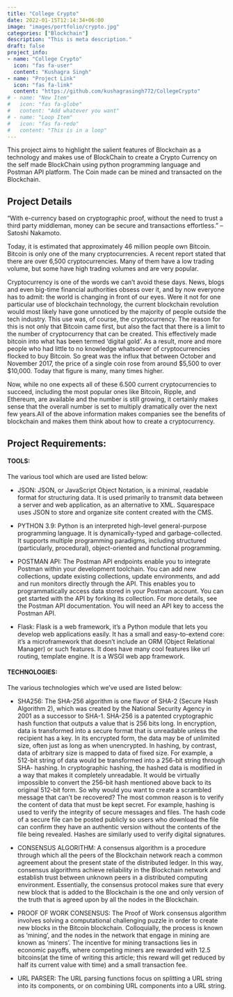 ```yaml
---
title: "College Crypto"
date: 2022-01-15T12:14:34+06:00
image: "images/portfolio/crypto.jpg"
categories: ["Blockchain"]
description: "This is meta description."
draft: false
project_info:
- name: "College Crypto"
  icon: "fas fa-user"
  content: "Kushagra Singh"
- name: "Project Link"
  icon: "fas fa-link"
  content: "https://github.com/kushagrasingh772/CollegeCrypto"
# - name: "New Item"
#   icon: "fas fa-globe"
#   content: "Add whatever you want"
# - name: "Loop Item"
#   icon: "fas fa-redo"
#   content: "This is in a loop"
---
```


This project aims to highlight the salient features of Blockchain as a
technology and makes use of BlockChain to create a Crypto Currency
on the self made BlockChain using python programming language and
Postman API platform. The Coin made can be mined and transacted on
the Blockchain.

## Project Details

“With e-currency based on cryptographic proof, without the need to trust a third party middleman, money can be secure and transactions effortless.” – Satoshi Nakamoto.

Today, it is estimated that approximately 46 million people own Bitcoin. Bitcoin is only one of the many cryptocurrencies. A recent report stated that there are over 6,500 cryptocurrencies. Many of them have a low trading volume, but some have high trading volumes and are very popular.

Cryptocurrency is one of the words we can’t avoid these days. News, blogs and even big-time financial authorities obsess over it, and by now everyone has to admit: the world is changing in front of our eyes. Were it not for one particular use of blockchain technology, the current blockchain revolution would most likely have gone unnoticed by the majority of people outside the tech industry. This use was, of course, the cryptocurrency. The reason for this is not only that Bitcoin came first, but also the fact that there is a limit to the number of cryptocurrency that can be created. This effectively made bitcoin into what has been termed ‘digital gold’. As a result, more and more people who had little to no knowledge whatsoever of cryptocurrencies flocked to buy Bitcoin. So great was the influx that between October and November 2017, the price of a single coin rose from around $5,500 to over $10,000. Today that figure is many, many times higher.

Now, while no one expects all of these 6.500 current cryptocurrencies to succeed, including the most popular ones like Bitcoin, Ripple, and Ethereum, are available and the number is still growing, it certainly makes sense that the overall number is set to multiply dramatically over the next few years.All of the above information makes companies see the benefits of blockchain and makes them think about how to create a cryptocurrency.

## Project Requirements:

#### TOOLS:
The various tool which are used are listed below:

- JSON: JSON, or JavaScript Object Notation, is a minimal, readable format for structuring data. It is used primarily to transmit data between a server and web application, as an alternative to XML. Squarespace uses JSON to store and organize site content created with the CMS.

- PYTHON 3.9: Python is an interpreted high-level general-purpose programming language. It is dynamically-typed and garbage-collected. It supports multiple programming paradigms, including structured (particularly, procedural), object-oriented and functional programming.

- POSTMAN API: The Postman API endpoints enable you to integrate Postman within your development toolchain. You can add new collections, update existing collections, update environments, and add and run monitors directly through the API. This enables you to programmatically access data stored in your Postman account. You can get started with the API by forking its collection. For more details, see the Postman API documentation. You will need an API key to access the Postman API.

- Flask: Flask is a web framework, it’s a Python module that lets you develop web applications easily. It has a small and easy-to-extend core: it’s a microframework that doesn’t include an ORM (Object Relational Manager) or such features. It does have many cool features like url routing, template engine. It is a WSGI web app framework.


#### TECHNOLOGIES:
The various technologies which we’ve used are listed below:


- SHA256: The SHA-256 algorithm is one flavor of SHA-2 (Secure Hash Algorithm 2), which was created by the National Security Agency in 2001 as a successor to SHA-1. SHA-256 is a patented cryptographic hash function that outputs a value that is 256 bits long. In encryption, data is transformed into a secure format that is unreadable unless the recipient has a key. In its encrypted form, the data may be of unlimited size, often just as long as when unencrypted. In hashing, by contrast, data of arbitrary size is mapped to data of fixed size. For example, a 512-bit string of data would be transformed into a 256-bit string through SHA- hashing. In cryptographic hashing, the hashed data is modified in a way that makes it completely unreadable. It would be virtually impossible to convert the 256-bit hash mentioned above back to its original 512-bit form. So why would you want to create a scrambled message that can’t be recovered? The most common reason is to verify the content of data that must be kept secret. For example, hashing is used to verify the integrity of secure messages and files. The hash code of a secure file can be posted publicly so users who download the file can confirm they have an authentic version without the contents of the file being revealed. Hashes are similarly used to verify digital signatures.

- CONSENSUS ALGORITHM: A consensus algorithm is a procedure through which all the peers of the Blockchain network reach a common agreement about the present state of the distributed ledger. In this way, consensus algorithms achieve reliability in the Blockchain network and establish trust between unknown peers in a distributed computing environment. Essentially, the consensus protocol makes sure that every new block that is added to the Blockchain is the one and only version of the truth that is agreed upon by all the nodes in the Blockchain.

- PROOF OF WORK CONSENSUS: The Proof of Work consensus algorithm involves solving a computational challenging puzzle in order to create new blocks in the Bitcoin blockchain. Colloquially, the process is known as ‘mining’, and the nodes in the network that engage in mining are known as ‘miners’. The incentive for mining transactions lies in economic payoffs, where competing miners are rewarded with 12.5 bitcoins(at the time of writing this article; this reward will get reduced by half its current value with time) and a small transaction fee.

- URL PARSER: The URL parsing functions focus on splitting a URL string into its components, or on combining URL components into a URL string.


